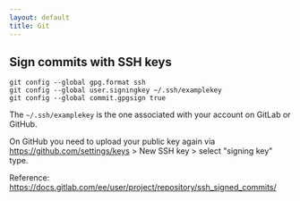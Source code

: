 ```yaml
---
layout: default
title: Git
---
```


## Sign commits with SSH keys

```
git config --global gpg.format ssh
git config --global user.signingkey ~/.ssh/examplekey
git config --global commit.gpgsign true
```

The `~/.ssh/examplekey` is the one associated with your account on GitLab or GitHub.

On GitHub you need to upload your public key again via <https://github.com/settings/keys> > New SSH key > select "signing key" type.

Reference: <https://docs.gitlab.com/ee/user/project/repository/ssh_signed_commits/>

